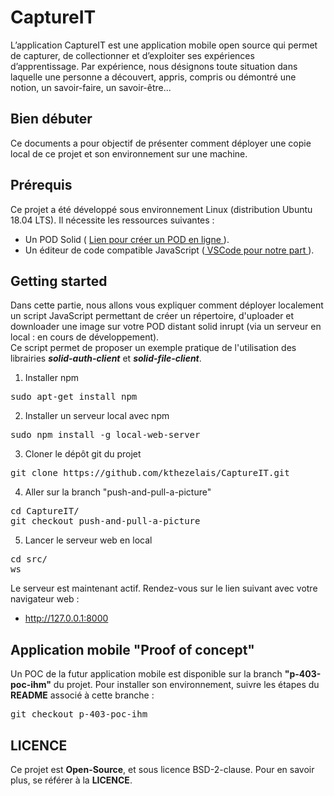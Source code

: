 # CaptureIT

L’application CaptureIT est une application mobile open source qui permet de capturer, de collectionner et d’exploiter ses expériences d’apprentissage. Par expérience, nous désignons toute situation dans laquelle une personne a découvert, appris, compris ou démontré une notion, un savoir-faire, un savoir-être...

## <b>Bien débuter</b>

Ce documents a pour objectif de présenter comment déployer une copie local de ce projet et son environnement sur une machine.

## <b>Prérequis</b>

Ce projet a été développé sous environnement Linux (distribution Ubuntu 18.04 LTS). Il nécessite les ressources suivantes :

* Un POD Solid ( <a href="https://solid.inrupt.com/get-a-solid-pod">Lien pour créer un POD en ligne </a>).
* Un éditeur de code compatible JavaScript (<a href="https://code.visualstudio.com/download"> VSCode pour notre part </a>).

## <b>Getting started</b>

Dans cette partie, nous allons vous expliquer comment déployer localement un script JavaScript permettant de créer un répertoire, d'uploader et downloader une image sur votre POD distant solid inrupt (via un serveur en local : en cours de développement).<br>
Ce script permet de proposer un exemple pratique de l'utilisation des librairies <i><b>solid-auth-client</b></i> et <i><b>solid-file-client</b></i>.

1. Installer npm
<pre>sudo apt-get install npm</pre>

2. Installer un serveur local avec npm
<pre>sudo npm install -g local-web-server</pre>

3. Cloner le dépôt git du projet
<pre>git clone https://github.com/kthezelais/CaptureIT.git</pre>

4. Aller sur la branch "push-and-pull-a-picture"
<pre>
cd CaptureIT/
git checkout push-and-pull-a-picture
</pre>

5. Lancer le serveur web en local
<pre>
cd src/
ws
</pre>

Le serveur est maintenant actif. Rendez-vous sur le lien suivant avec votre navigateur web :
* http://127.0.0.1:8000

## <b>Application mobile "Proof of concept"</b>

Un POC de la futur application mobile est disponible sur la branch <b>"p-403-poc-ihm"</b> du projet. Pour installer son environnement, suivre les étapes du <b>README</b> associé à cette branche :
<pre>git checkout p-403-poc-ihm</pre>

## <b>LICENCE</b>

Ce projet est <strong>Open-Source</strong>, et sous licence BSD-2-clause. Pour en savoir plus, se référer à la <b>LICENCE</b>.